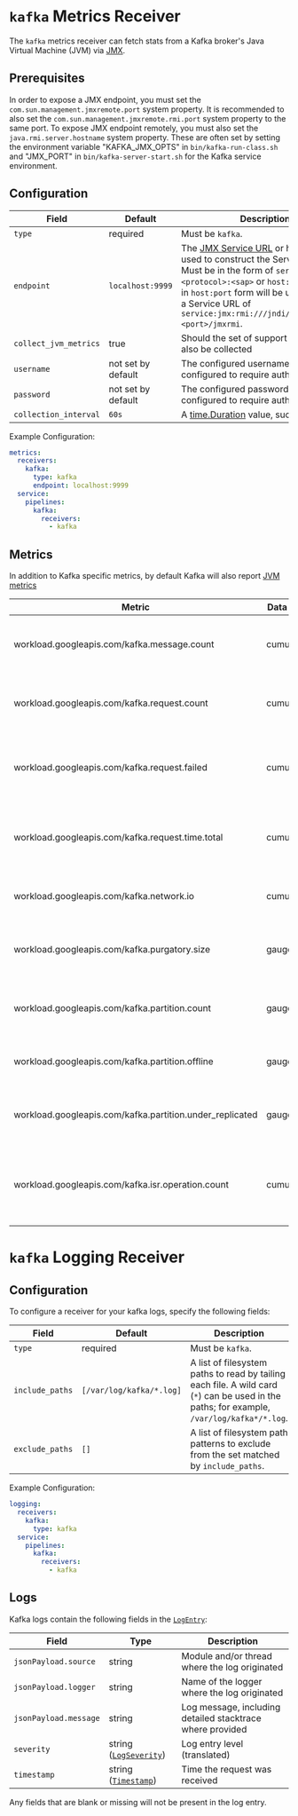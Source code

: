 # `kafka` Metrics Receiver

The `kafka` metrics receiver can fetch stats from a Kafka broker's Java Virtual Machine (JVM) via [JMX](https://www.oracle.com/java/technologies/javase/javamanagement.html).

## Prerequisites

In order to expose a JMX endpoint, you must set the `com.sun.management.jmxremote.port` system property. It is recommended to also set the `com.sun.management.jmxremote.rmi.port` system property to the same port. To expose JMX endpoint remotely, you must also set the `java.rmi.server.hostname` system property. These are often set by setting the environment variable "KAFKA_JMX_OPTS" in `bin/kafka-run-class.sh` and "JMX_PORT" in `bin/kafka-server-start.sh` for the Kafka service environment.

## Configuration

| Field                 | Default            | Description |
| ---                   | ---                | ---         |
| `type`                | required           | Must be `kafka`. |
| `endpoint`            | `localhost:9999`   | The [JMX Service URL](https://docs.oracle.com/javase/8/docs/api/javax/management/remote/JMXServiceURL.html) or host and port used to construct the Service URL. Must be in the form of `service:jmx:<protocol>:<sap>` or `host:port`. Values in `host:port` form will be used to create a Service URL of `service:jmx:rmi:///jndi/rmi://<host>:<port>/jmxrmi`. |
| `collect_jvm_metrics` | true               | Should the set of support [JVM metrics](https://github.com/GoogleCloudPlatform/ops-agent/blob/master/docs/jvm.md#metrics) also be collected |
| `username`            | not set by default | The configured username if JMX is configured to require authentication. |
| `password`            | not set by default | The configured password if JMX is configured to require authentication. |
| `collection_interval` | `60s`              | A [time.Duration](https://pkg.go.dev/time#ParseDuration) value, such as `30s` or `5m`. |


Example Configuration:

```yaml
metrics:
  receivers:
    kafka:
      type: kafka
      endpoint: localhost:9999
  service:
    pipelines:
      kafka:
        receivers:
          - kafka
```

## Metrics
In addition to Kafka specific metrics, by default Kafka will also report [JVM metrics](https://github.com/GoogleCloudPlatform/ops-agent/blob/master/docs/jvm.md#metrics)

| Metric                                                    | Data Type | Unit        | Labels | Description |
| ---                                                       | ---       | ---         | ---    | ---         | 
| workload.googleapis.com/kafka.message.count               | cumulative | messages | operation | The number of messages received by the broker |
| workload.googleapis.com/kafka.request.count               | cumulative | requests          | type | The number of requests received by the broker |
| workload.googleapis.com/kafka.request.failed              | cumulative | requests          | type | The number of requests to the broker resulting in a failure |
| workload.googleapis.com/kafka.request.time.total          | cumulative | ms          | type | The total time the broker has taken to service requests |
| workload.googleapis.com/kafka.network.io                  | cumulative | by          | state | The bytes received or sent by the broker |
| workload.googleapis.com/kafka.purgatory.size              | gauge | requests          | type | The number of requests waiting in purgatory |
| workload.googleapis.com/kafka.partition.count             | gauge | partitions          |  | The number of partitions on the broker |
| workload.googleapis.com/kafka.partition.offline           | gauge | partitions          |  | The number of partitions offline |
| workload.googleapis.com/kafka.partition.under_replicated  | gauge | partitions          |  | The number of under replicated partitions |
| workload.googleapis.com/kafka.isr.operation.count         | cumulative | 1          | operation | The number of in-sync replica shrink and expand operations |


# `kafka` Logging Receiver

## Configuration

To configure a receiver for your kafka logs, specify the following fields:

| Field                 | Default                       | Description |
| ---                   | ---                           | ---         |
| `type`                | required                      | Must be `kafka`. |
| `include_paths`       | `[/var/log/kafka/*.log]` | A list of filesystem paths to read by tailing each file. A wild card (`*`) can be used in the paths; for example, `/var/log/kafka*/*.log`.
| `exclude_paths`       | `[]`                          | A list of filesystem path patterns to exclude from the set matched by `include_paths`.

Example Configuration:

```yaml
logging:
  receivers:
    kafka:
      type: kafka
  service:
    pipelines:
      kafka:
        receivers:
          - kafka
```

## Logs

Kafka logs contain the following fields in the [`LogEntry`](https://cloud.google.com/logging/docs/reference/v2/rest/v2/LogEntry):

| Field | Type | Description |
| ---   | ---- | ----------- |
| `jsonPayload.source` | string | Module and/or thread  where the log originated |
| `jsonPayload.logger` | string | Name of the logger where the log originated |
| `jsonPayload.message` | string | Log message, including detailed stacktrace where provided |
| `severity` | string ([`LogSeverity`](https://cloud.google.com/logging/docs/reference/v2/rest/v2/LogEntry#LogSeverity)) | Log entry level (translated) |
| `timestamp` | string ([`Timestamp`](https://developers.google.com/protocol-buffers/docs/reference/google.protobuf#google.protobuf.Timestamp)) | Time the request was received |

Any fields that are blank or missing will not be present in the log entry.
